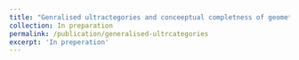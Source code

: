 ```yaml
---
title: "Genralised ultractegories and conceeptual completness of geometric logic"
collection: In preparation
permalink: /publication/generalised-ultrcategories
excerpt: 'In preperation'
---
```


